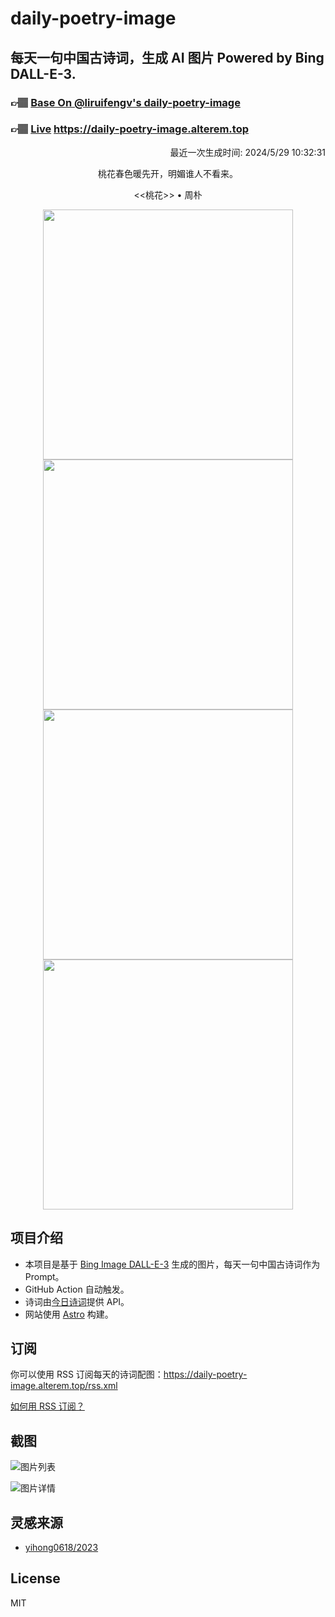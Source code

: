 
# daily-poetry-image

## 每天一句中国古诗词，生成 AI 图片 Powered by Bing DALL-E-3.

### 👉🏽 [Base On @liruifengv's daily-poetry-image](https://github.com/liruifengv/daily-poetry-image)

### 👉🏽 [Live](https://daily-poetry-image.alterem.top/) https://daily-poetry-image.alterem.top

<p align="right">
  最近一次生成时间: 2024/5/29 10:32:31
</p>
<p align="center">
桃花春色暖先开，明媚谁人不看来。
</p>
<p align="center">
<<桃花>> • 周朴
</p>
<p align="center">
<img src="https://tse2.mm.bing.net/th/id/OIG2.x.ZrBX4lgkagrWDOmCqK" height="400" width="400" />
<img src="https://tse3.mm.bing.net/th/id/OIG2.A31UYlH73E71YY8B.yEY" height="400" width="400" />
<img src="https://tse3.mm.bing.net/th/id/OIG2.S4JGzkcTn0fm2u1x0lF4" height="400" width="400" />
<img src="https://tse1.mm.bing.net/th/id/OIG2.ISVqEt_MYcKPTJrrWAU1" height="400" width="400" />
</p>

## 项目介绍

-   本项目是基于 [Bing Image DALL-E-3](https://www.bing.com/images/create) 生成的图片，每天一句中国古诗词作为 Prompt。
-   GitHub Action 自动触发。
-   诗词由[今日诗词](https://www.jinrishici.com/)提供 API。
-   网站使用 [Astro](https://astro.build) 构建。

## 订阅

你可以使用 RSS 订阅每天的诗词配图：https://daily-poetry-image.alterem.top/rss.xml

[如何用 RSS 订阅？](https://zhuanlan.zhihu.com/p/55026716)

## 截图

![图片列表](./screenshots/Snipaste_2023-12-28_21-00-26.png)

![图片详情](./screenshots/Snipaste_2023-12-28_21-00-53.png)

## 灵感来源

-   [yihong0618/2023](https://github.com/yihong0618/2023)

## License

MIT
